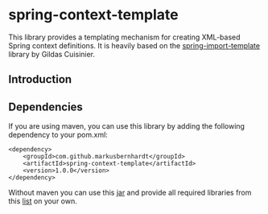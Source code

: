 spring-context-template
=======================

This library provides a templating mechanism for creating XML-based Spring context definitions. It is heavily based on the 
[spring-import-template](https://github.com/hikage/spring-import-template/blob/master/pom.xml) library by Gildas Cuisinier.

Introduction
------------



Dependencies
------------

If you are using maven, you can use this library by adding the following dependency to your pom.xml:

    <dependency>
        <groupId>com.github.markusbernhardt</groupId>
        <artifactId>spring-context-template</artifactId>
        <version>1.0.0</version>
    </dependency>

Without maven you can use this [jar](http://search.maven.org/remotecontent?filepath=com/github/markusbernhardt/spring-context-template/1.0.0/spring-context-template-1.0.0.jar) and provide all required libraries from this [list](DEPENDENCIES.md) on your own.
